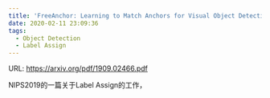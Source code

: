```yaml
---
title: 'FreeAnchor: Learning to Match Anchors for Visual Object Detection '
date: 2020-02-11 23:09:36
tags:
  - Object Detection
  - Label Assign
---
```

URL: https://arxiv.org/pdf/1909.02466.pdf

NIPS2019的一篇关于Label Assign的工作，
